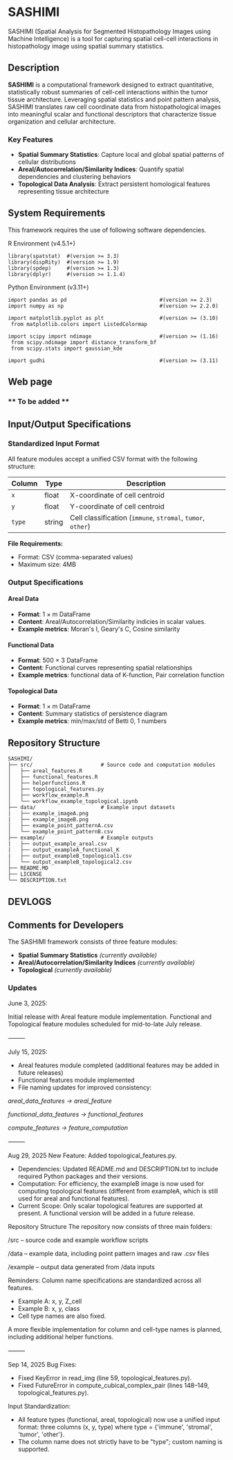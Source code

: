 # SASHIMI
SASHIMI (Spatial Analysis for Segmented Histopathology Images using Machine Intelligence) is a tool for capturing spatial cell-cell interactions in histopathology image using spatial summary statistics.

## Description
**SASHIMI** is a computational framework designed to extract quantitative, statistically robust summaries of cell-cell interactions within the tumor tissue architecture. Leveraging spatial statistics and point pattern analysis, SASHIMI translates raw cell coordinate data from histopathological images into meaningful scalar and functional descriptors that characterize tissue organization and cellular architecture.

### Key Features

- **Spatial Summary Statistics**: Capture local and global spatial patterns of cellular distributions
- **Areal/Autocorrelation/Similarity Indices**: Quantify spatial dependencies and clustering behaviors
- **Topological Data Analysis**: Extract persistent homological features representing tissue architecture


## System Requirements
This framework requires the use of following software dependencies. 

R Environment (v4.5.1+)
```{r}
library(spatstat)  #(version >= 3.3)
library(dispRity)  #(version >= 1.9)
library(spdep)     #(version >= 1.3)
library(dplyr)     #(version >= 1.1.4)
```

Python Environment (v3.11+)
```{python}
import pandas as pd                              #(version >= 2.3)
import numpy as np                               #(version >= 2.2.0)

import matplotlib.pyplot as plt                  #(version >= (3.10)
 from matplotlib.colors import ListedColormap

import scipy import ndimage                      #(version >= (1.16)
 from scipy.ndimage import distance_transform_bf
 from scipy.stats import gaussian_kde

import gudhi                                     #(version >= (3.11)

```
## Web page
### ** To be added ** 


## Input/Output Specifications


### Standardized Input Format

All feature modules accept a unified CSV format with the following structure:

| Column | Type | Description |
|--------|------|-------------|
| `x` | float | X-coordinate of cell centroid |
| `y` | float | Y-coordinate of cell centroid |
| `type` | string | Cell classification (`immune`, `stromal`, `tumor`, `other`) |

**File Requirements:**
- Format: CSV (comma-separated values)
- Maximum size: 4MB

### Output Specifications

#### Areal Data  
- **Format**: 1 × m DataFrame
- **Content**: Areal/Autocorrelation/Similarity indicies in scalar values.
- **Example metrics**: Moran's I, Geary's C, Cosine similarity
  
#### Functional Data  
- **Format**: 500 × 3 DataFrame
- **Content**: Functional curves representing spatial relationships
- **Example metrics**: functional data of K-function, Pair correlation function

#### Topological Data  
- **Format**: 1 × m DataFrame
- **Content**: Summary statistics of persistence diagram
- **Example metrics**: min/max/std of Betti 0, 1 numbers

## Repository Structure

```
SASHIMI/
├── src/                      # Source code and computation modules
│   ├── areal_features.R
│   ├── functional_features.R
│   ├── helperfunctions.R
│   ├── topological_features.py
│   ├── workflow_example.R
│   └── workflow_example_topological.ipynb
├── data/                     # Example input datasets
|   ├── example_imageA.png
|   ├── example_imageB.png
│   ├── example_point_patternA.csv         
│   └── example_point_patternB.csv         
├── example/                  # Example outputs
|   ├── output_example_areal.csv
|   ├── output_exampleA_functional_K
|   ├── output_exampleB_topological1.csv
│   └── output_exampleB_topological2.csv
├── README.MD
├── LICENSE
└── DESCRIPTION.txt
```


## DEVLOGS

## Comments for Developers

The SASHIMI framework consists of three feature modules:

- **Spatial Summary Statistics** *(currently available)*
- **Areal/Autocorrelation/Similarity Indices** *(currently available)*
- **Topological** *(currently available)*

### Updates
June 3, 2025: 

Initial release with Areal feature module implementation. Functional and Topological feature modules scheduled for mid-to-late July release.

⸻

July 15, 2025:

- Areal features module completed (additional features may be added in future releases)
- Functional features module implemented
- File naming updates for improved consistency:

 *areal_data_features → areal_feature*
 
 *functional_data_features → functional_features*
 
 *compute_features → feature_computation* 
 
⸻

Aug 29, 2025
New Feature: Added topological_features.py.
- Dependencies: Updated README.md and DESCRIPTION.txt to include required Python packages and their versions.
- Computation: For efficiency, the exampleB image is now used for computing topological features (different from exampleA, which is still used for areal and functional features).
- Current Scope: Only scalar topological features are supported at present. A functional version will be added in a future release.

Repository Structure
The repository now consists of three main folders:

/src – source code and example workflow scripts

/data – example data, including point pattern images and raw .csv files

/example – output data generated from /data inputs

Reminders:
Column name specifications are standardized across all features.
- Example A: x, y, Z_cell
- Example B: x, y, class
- Cell type names are also fixed.
  
A more flexible implementation for column and cell-type names is planned, including additional helper functions.

⸻

Sep 14, 2025
Bug Fixes:
- Fixed KeyError in read_img (line 59, topological_features.py).
- Fixed FutureError in compute_cubical_complex_pair (lines 148–149, topological_features.py).

Input Standardization:
- All feature types (functional, areal, topological) now use a unified input format: three columns (x, y, type) where type = {'immune', 'stromal', 'tumor', 'other'}.
- The column name does not strictly have to be "type"; custom naming is supported.
